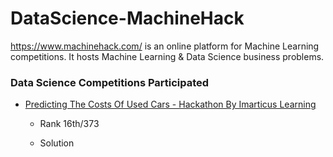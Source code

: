 # DataScience-MachineHack

https://www.machinehack.com/ is an online platform for Machine Learning competitions. It hosts Machine Learning & Data Science business problems.



###  Data Science Competitions Participated

- [Predicting The Costs Of Used Cars - Hackathon By Imarticus Learning](https://www.machinehack.com/course/predicting-the-costs-of-used-cars-hackathon-by-imarticus/)

  - Rank 16th/373
  
  - Solution
